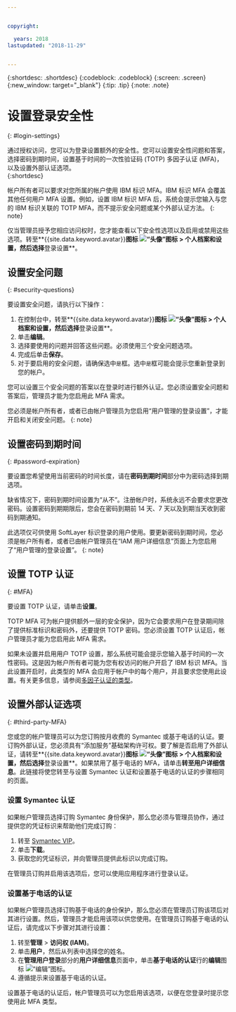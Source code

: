 ```yaml
---


copyright:

  years: 2018
lastupdated: "2018-11-29"


---
```


{:shortdesc: .shortdesc}
{:codeblock: .codeblock}
{:screen: .screen}
{:new_window: target="_blank"}
{:tip: .tip}
{:note: .note}


# 设置登录安全性
{: #login-settings}

通过授权访问，您可以为登录设置额外的安全性。您可以设置安全性问题和答案，选择密码到期时间，设置基于时间的一次性验证码 (TOTP) 多因子认证 (MFA)，以及设置外部认证选项。  
{:shortdesc}

帐户所有者可以要求对您所属的帐户使用 IBM 标识 MFA。IBM 标识 MFA 会覆盖其他任何用户 MFA 设置。例如，设置 IBM 标识 MFA 后，系统会提示您输入与您的 IBM 标识关联的 TOTP MFA，而不提示安全问题或某个外部认证方法。
{: note}

仅当管理员授予您相应访问权时，您才能查看以下安全性选项以及启用或禁用这些选项。转至**{{site.data.keyword.avatar}}**图标 ![“头像”图标](../icons/i-avatar-icon.svg) > **个人档案和设置**，然后选择**登录设置**。

## 设置安全问题
{: #security-questions}

要设置安全问题，请执行以下操作：
1. 在控制台中，转至**{{site.data.keyword.avatar}}**图标 ![“头像”图标](../icons/i-avatar-icon.svg) > **个人档案和设置**，然后选择**登录设置**。
2. 单击**编辑**。 
3. 选择要使用的问题并回答这些问题。必须使用三个安全问题选项。
4. 完成后单击**保存**。  
5. 对于要启用的安全问题，请确保选中`是`框。选中`是`框可能会提示您重新登录到您的帐户。  

您可以设置三个安全问题的答案以在登录时进行额外认证。您必须设置安全问题和答案后，管理员才能为您启用此 MFA 需求。

您必须是帐户所有者，或者已由帐户管理员为您启用“用户管理的登录设置”，才能开启和关闭安全问题。
{: note}

## 设置密码到期时间
{: #password-expiration}

要设置您希望使用当前密码的时间长度，请在**密码到期时间**部分中为密码选择到期选项。

缺省情况下，密码到期时间设置为“从不”。注册帐户时，系统永远不会要求您更改密码。设置密码到期期限后，您会在密码到期前 14 天、7 天以及到期当天收到密码到期通知。

此选项仅可供使用 SoftLayer 标识登录的用户使用。要更新密码到期时间，您必须是帐户所有者，或者已由帐户管理员在“IAM 用户详细信息”页面上为您启用了“用户管理的登录设置”。
{: note}

## 设置 TOTP 认证
{: #MFA}

要设置 TOTP 认证，请单击**设置**。 

TOTP MFA 可为帐户提供额外一层的安全保护，因为它会要求用户在登录期间除了提供标准标识和密码外，还要提供 TOTP 密码。您必须设置 TOTP 认证后，帐户管理员才能为您启用此 MFA 需求。

如果未设置并启用用户 TOTP 设置，那么系统可能会提示您输入基于时间的一次性密码。这是因为帐户所有者可能为您有权访问的帐户开启了 IBM 标识 MFA。当此设置开启时，此类型的 MFA 会应用于帐户中的每个用户，并且要求您使用此设置。有关更多信息，请参阅[多因子认证的类型](/docs/iam/mfatypes.html#types)。


## 设置外部认证选项
{: #third-party-MFA}

您或您的帐户管理员可以为您订购按月收费的 Symantec 或基于电话的认证。要订购外部认证，您必须具有“添加服务”基础架构许可权。要了解是否启用了外部认证，请转至**{{site.data.keyword.avatar}}**图标 ![“头像”图标](../icons/i-avatar-icon.svg) > **个人档案和设置**，然后选择**登录设置**。如果禁用了基于电话的 MFA，请单击**转至用户详细信息**。此链接将使您转至与设置 Symantec 认证和设置基于电话的认证的步骤相同的页面。  

### 设置 Symantec 认证

如果帐户管理员选择订购 Symantec 身份保护，那么您必须与管理员协作，通过提供您的凭证标识来帮助他们完成订购：

1. 转至 [Symantec VIP](https://vip.symantec.com/)。
2. 单击**下载**。 
3. 获取您的凭证标识，并向管理员提供此标识以完成订购。 

在管理员订购并启用该选项后，您可以使用应用程序进行登录认证。

### 设置基于电话的认证

如果帐户管理员选择订购基于电话的身份保护，那么您必须在管理员订购该项后对其进行设置。然后，管理员才能启用该项以供您使用。在管理员订购基于电话的认证后，请完成以下步骤对其进行设置：

1. 转至**管理** > **访问权 (IAM)**。
2. 单击**用户**，然后从列表中选择您的姓名。
3. 在**管理用户登录**部分的**用户详细信息**页面中，单击**基于电话的认证**行的**编辑**图标 ![“编辑”图标](../icons/icon_write.svg)。
4. 遵循提示来设置基于电话的认证。

设置基于电话的认证后，帐户管理员可以为您启用该选项，以便在您登录时提示您使用此 MFA 类型。


 

